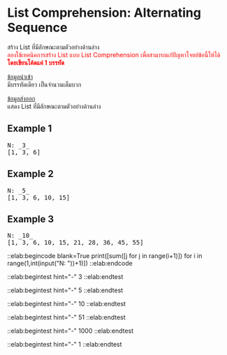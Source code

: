 # List Comprehension: Alternating Sequence

สร้าง List ที่มีลักษณะตามตัวอย่างด้านล่าง  
<span style="color: red;">ลองใช้เทคนิคการสร้าง List แบบ List Comprehension เพื่อสามารถแก้ปัญหาโจทย์ข้อนี้ให้ได้  
**โดยเขียนโค้ดแค่ 1 บรรทัด**</span>

<u>ข้อมูลนำเข้า</u>  
มีบรรทัดเดียว เป็นจำนวนเต็มบวก  

<u>ข้อมูลส่งออก</u>  
แสดง List ที่มีลักษณะตามตัวอย่างด้านล่าง

## Example 1
<pre class="output">
N: _3_
[1, 3, 6]
</pre>

## Example 2
<pre class="output">
N: _5_
[1, 3, 6, 10, 15]
</pre>

## Example 3
<pre class="output">
N: _10_
[1, 3, 6, 10, 15, 21, 28, 36, 45, 55]
</pre>

::elab:begincode blank=True
print([sum([j for j in range(i+1)]) for i in range(1,int(input("N: "))+1)])
::elab:endcode

::elab:begintest hint="-"
3
::elab:endtest

::elab:begintest hint="-"
5
::elab:endtest

::elab:begintest hint="-"
10
::elab:endtest

::elab:begintest hint="-"
51
::elab:endtest

::elab:begintest hint="-"
1000
::elab:endtest

::elab:begintest hint="-"
1
::elab:endtest


